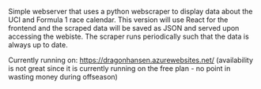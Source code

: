 Simple webserver that uses a python webscraper to display data about the UCI and Formula 1 race calendar.
This version will use React for the frontend and the scraped data will be saved as JSON and served upon accessing the webiste.
The scraper runs periodically such that the data is always up to date.

Currently running on: https://dragonhansen.azurewebsites.net/ (availability is not great since it is currently running on the free plan - no point in wasting money during offseason)
